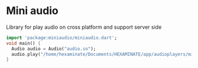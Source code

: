# Mini audio

Library for play audio on cross platform and support server side

```dart
import 'package:miniaudio/miniaudio.dart'; 
void main() {
  Audio audio = Audio("audio.so");
  audio.play("/home/hexaminate/Documents/HEXAMINATE/app/audioplayers/miniaudio/audio.mp3");
}
```
